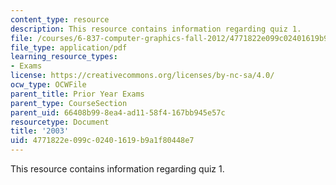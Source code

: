 ```yaml
---
content_type: resource
description: This resource contains information regarding quiz 1.
file: /courses/6-837-computer-graphics-fall-2012/4771822e099c02401619b9a1f80448e7_MIT6_837F12_2003_qz_1.pdf
file_type: application/pdf
learning_resource_types:
- Exams
license: https://creativecommons.org/licenses/by-nc-sa/4.0/
ocw_type: OCWFile
parent_title: Prior Year Exams
parent_type: CourseSection
parent_uid: 66408b99-8ea4-ad11-58f4-167bb945e57c
resourcetype: Document
title: '2003'
uid: 4771822e-099c-0240-1619-b9a1f80448e7
---
```

This resource contains information regarding quiz 1.